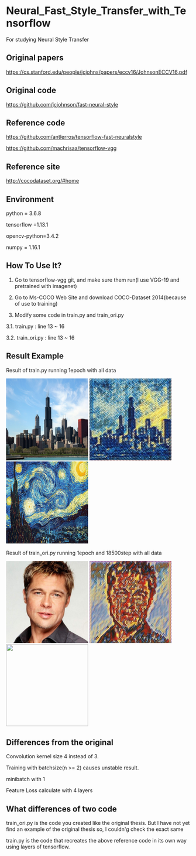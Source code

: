 # Neural_Fast_Style_Transfer_with_Tensorflow
For studying Neural Style Transfer

## Original papers

https://cs.stanford.edu/people/jcjohns/papers/eccv16/JohnsonECCV16.pdf

## Original code

https://github.com/jcjohnson/fast-neural-style

## Reference code

https://github.com/antlerros/tensorflow-fast-neuralstyle

https://github.com/machrisaa/tensorflow-vgg

## Reference site

http://cocodataset.org/#home

## Environment

python = 3.6.8

tensorflow =1.13.1

opencv-python=3.4.2

numpy = 1.16.1

## How To Use It?

1. Go to tensorflow-vgg git, and make sure them run(I use VGG-19 and pretrained with imagenet)

2. Go to Ms-COCO Web Site and download COCO-Dataset 2014(because of use to training)

3. Modify some code in train.py and train_ori.py

  3.1. train.py : line 13 ~ 16

  3.2. train_ori.py : line 13 ~ 16

## Result Example

Result of train.py running 1epoch with all data

<img src="./images/content/chicago.jpg" width="224" height="224"> </img>
<img src="./example/starry_night_crop.jpg_82782.jpg" width="224" height="224"> </img>
<img src="./images/styles/starry_night_crop.jpg" width="224" height="224"> </img>

Result of train_ori.py running 1epoch and 18500step with all data

<img src="./images/content/brad_pitt.jpg" width="224" height="224"> </img>
<img src="./example/composition_vii.jpg_1_18500.jpg" width="224" height="224"> </img>
<img src="./images/styles/styles/composition_vii.jpg" width="224" height="224"> </img>

## Differences from the original

Convolution kernel size 4 instead of 3.

Training with batchsize(n >= 2) causes unstable result.

minibatch with 1

Feature Loss calculate with 4 layers


## What differences of two code

train_ori.py is the code you created like the original thesis. But I have not yet find an example of the original thesis so, I couldn'g check the exact same 

train.py is the code that recreates the above reference code in its own way using layers of tensorflow.
